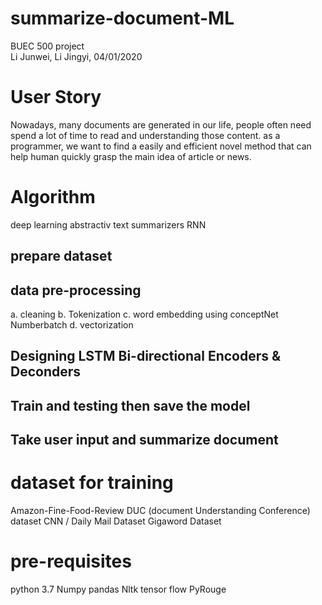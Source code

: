 # summarize-document-ML
BUEC 500 project  
Li Junwei, Li Jingyi, 
04/01/2020
# User Story 
Nowadays, many documents are generated in our life, people often need spend a lot of time to read and understanding those content. as a programmer, we want to find a easily and efficient novel method that can help human quickly grasp the main idea of article or news. 

# Algorithm
deep learning 
abstractiv text summarizers
RNN 

## prepare dataset 
## data pre-processing
a. cleaning
b. Tokenization
c. word embedding using conceptNet Numberbatch
d. vectorization 
## Designing LSTM Bi-directional Encoders & Deconders
## Train and  testing then save the model
## Take user input and summarize document 



# dataset for training 
Amazon-Fine-Food-Review 
DUC (document Understanding Conference) dataset 
CNN / Daily Mail Dataset
Gigaword Dataset

# pre-requisites 
python 3.7
Numpy
pandas
Nltk
tensor flow
PyRouge 
